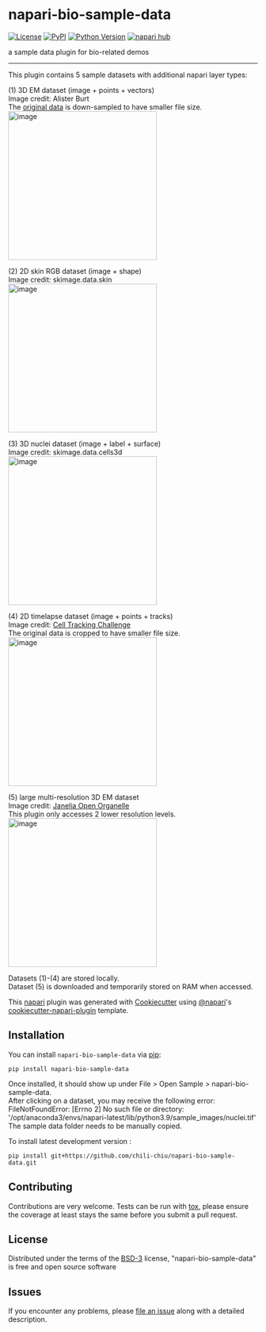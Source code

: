 # napari-bio-sample-data

[![License](https://img.shields.io/pypi/l/napari-bio-sample-data.svg?color=green)](https://github.com/chili-chiu/napari-bio-sample-data/raw/main/LICENSE)
[![PyPI](https://img.shields.io/pypi/v/napari-bio-sample-data.svg?color=green)](https://pypi.org/project/napari-bio-sample-data)
[![Python Version](https://img.shields.io/pypi/pyversions/napari-bio-sample-data.svg?color=green)](https://python.org)
[![napari hub](https://img.shields.io/endpoint?url=https://api.napari-hub.org/shields/napari-bio-sample-data)](https://napari-hub.org/plugins/napari-bio-sample-data)

a sample data plugin for bio-related demos

----------------------------------
This plugin contains 5 sample datasets with additional napari layer types:

(1) 3D EM dataset (image + points + vectors)  
Image credit: Alister Burt  
The [original data](https://github.com/alisterburt/napari-cryo-et-demo) is down-sampled to have smaller file size.  
<img width="300" alt="image" src="https://user-images.githubusercontent.com/89602983/178569428-7daa2eb8-a3ff-4c0e-8e5f-4f615a55684f.png">

(2) 2D skin RGB dataset (image + shape)  
Image credit: skimage.data.skin  
<img width="300" alt="image" src="https://user-images.githubusercontent.com/89602983/178569580-bf77e55c-71cc-4883-9fe5-ed94e05f2a29.png">
  
(3) 3D nuclei dataset (image + label + surface)  
Image credit: skimage.data.cells3d  
<img width="300" alt="image" src="https://user-images.githubusercontent.com/89602983/178569701-7c9b1cc3-c1c3-4e54-8ca0-fb2b530f858e.png">

(4) 2D timelapse dataset (image + points + tracks)  
Image credit: [Cell Tracking Challenge](http://celltrackingchallenge.net/2d-datasets/)  
The original data is cropped to have smaller file size.  
<img width="300" alt="image" src="https://user-images.githubusercontent.com/89602983/178569846-b995d1cb-c1ec-4363-ba1a-71243ffea4e0.png">

(5) large multi-resolution 3D EM dataset  
Image credit: [Janelia Open Organelle](https://openorganelle.janelia.org/datasets/jrc_hela-1)   
This plugin only accesses 2 lower resolution levels.  
<img width="300" alt="image" src="https://user-images.githubusercontent.com/89602983/178570136-6f59ba3c-d687-446c-9f5e-1df567a62948.png">

Datasets (1)-(4) are stored locally.   
Dataset (5) is downloaded and temporarily stored on RAM when accessed.    

This [napari] plugin was generated with [Cookiecutter] using [@napari]'s [cookiecutter-napari-plugin] template.

<!--
Don't miss the full getting started guide to set up your new package:
https://github.com/napari/cookiecutter-napari-plugin#getting-started

and review the napari docs for plugin developers:
https://napari.org/plugins/index.html
-->

## Installation

You can install `napari-bio-sample-data` via [pip]:

    pip install napari-bio-sample-data

Once installed, it should show up under File > Open Sample > napari-bio-sample-data.  
After clicking on a dataset, you may receive the following error:   
FileNotFoundError: [Errno 2] No such file or directory: '/opt/anaconda3/envs/napari-latest/lib/python3.9/sample_images/nuclei.tif'
The sample data folder needs to be manually copied.

To install latest development version :

    pip install git+https://github.com/chili-chiu/napari-bio-sample-data.git


## Contributing

Contributions are very welcome. Tests can be run with [tox], please ensure
the coverage at least stays the same before you submit a pull request.

## License

Distributed under the terms of the [BSD-3] license,
"napari-bio-sample-data" is free and open source software

## Issues

If you encounter any problems, please [file an issue] along with a detailed description.

[napari]: https://github.com/napari/napari
[Cookiecutter]: https://github.com/audreyr/cookiecutter
[@napari]: https://github.com/napari
[MIT]: http://opensource.org/licenses/MIT
[BSD-3]: http://opensource.org/licenses/BSD-3-Clause
[GNU GPL v3.0]: http://www.gnu.org/licenses/gpl-3.0.txt
[GNU LGPL v3.0]: http://www.gnu.org/licenses/lgpl-3.0.txt
[Apache Software License 2.0]: http://www.apache.org/licenses/LICENSE-2.0
[Mozilla Public License 2.0]: https://www.mozilla.org/media/MPL/2.0/index.txt
[cookiecutter-napari-plugin]: https://github.com/napari/cookiecutter-napari-plugin

[file an issue]: https://github.com/chili-chiu/napari-bio-sample-data/issues

[napari]: https://github.com/napari/napari
[tox]: https://tox.readthedocs.io/en/latest/
[pip]: https://pypi.org/project/pip/
[PyPI]: https://pypi.org/
